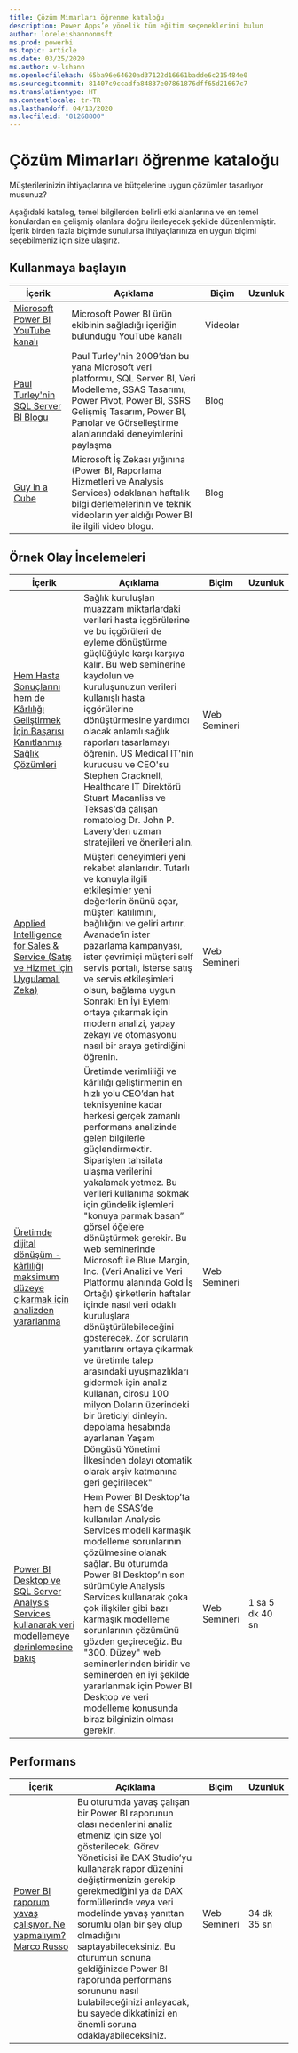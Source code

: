 ```yaml
---
title: Çözüm Mimarları öğrenme kataloğu
description: Power Apps’e yönelik tüm eğitim seçeneklerini bulun
author: loreleishannonmsft
ms.prod: powerbi
ms.topic: article
ms.date: 03/25/2020
ms.author: v-lshann
ms.openlocfilehash: 65ba96e64620ad37122d16661badde6c215484e0
ms.sourcegitcommit: 81407c9ccadfa84837e07861876dff65d21667c7
ms.translationtype: HT
ms.contentlocale: tr-TR
ms.lasthandoff: 04/13/2020
ms.locfileid: "81268800"
---
```

# <a name="solution-architects-learning-catalog"></a>Çözüm Mimarları öğrenme kataloğu

Müşterilerinizin ihtiyaçlarına ve bütçelerine uygun çözümler tasarlıyor musunuz?

Aşağıdaki katalog, temel bilgilerden belirli etki alanlarına ve en temel konulardan en gelişmiş olanlara doğru ilerleyecek şekilde düzenlenmiştir. İçerik birden fazla biçimde sunulursa ihtiyaçlarınıza en uygun biçimi seçebilmeniz için size ulaşırız. 

## <a name="get-started"></a>Kullanmaya başlayın<a name="get-started"></a>
| İçerik  | Açıklama  | Biçim | Uzunluk |
|-------------------------------------------------------------------------------------|-------------------------------------------------------------------------------------------------------------------------------------------------------------------------------------------------------------|--------|--------|
| [Microsoft Power BI YouTube kanalı](https://www.youtube.com/user/mspowerbi/videos) | Microsoft Power BI ürün ekibinin sağladığı içeriğin bulunduğu YouTube kanalı  | Videolar |        |
| [Paul Turley'nin SQL Server BI Blogu](https://sqlserverbi.blog/)  | Paul Turley'nin 2009’dan bu yana Microsoft veri platformu, SQL Server BI, Veri Modelleme, SSAS Tasarımı, Power Pivot, Power BI, SSRS Gelişmiş Tasarım, Power BI, Panolar ve Görselleştirme alanlarındaki deneyimlerini paylaşma | Blog   |        |
| [Guy in a Cube](https://www.youtube.com/channel/UCFp1vaKzpfvoGai0vE5VJ0w)  | Microsoft İş Zekası yığınına (Power BI, Raporlama Hizmetleri ve Analysis Services) odaklanan haftalık bilgi derlemelerinin ve teknik videoların yer aldığı Power BI ile ilgili video blogu.     | Blog   |        |
## <a name="case-studies"></a>Örnek Olay İncelemeleri<a name="case-studies"></a>
| İçerik  | Açıklama  | Biçim | Uzunluk |
|-------------------------------------------------------------------------------------|-------------------------------------------------------------------------------------------------------------------------------------------------------------------------------------------------------------|--------|--------|
| [Hem Hasta Sonuçlarını hem de Kârlılığı Geliştirmek İçin Başarısı Kanıtlanmış Sağlık Çözümleri](https://info.microsoft.com/Proven-Techniques-for-Building-Effective-Dashboards-OnDemandRegistration.html) | Sağlık kuruluşları muazzam miktarlardaki verileri hasta içgörülerine ve bu içgörüleri de eyleme dönüştürme güçlüğüyle karşı karşıya kalır. Bu web seminerine kaydolun ve kuruluşunuzun verileri kullanışlı hasta içgörülerine dönüştürmesine yardımcı olacak anlamlı sağlık raporları tasarlamayı öğrenin. US Medical IT'nin kurucusu ve CEO'su Stephen Cracknell, Healthcare IT Direktörü Stuart Macanliss ve Teksas'da çalışan romatolog Dr. John P. Lavery'den uzman stratejileri ve önerileri alın. | Web Semineri |                |
| [Applied Intelligence for Sales & Service (Satış ve Hizmet için Uygulamalı Zeka)](https://info.microsoft.com/applied-intelligence-for-sales-service-ondemand.html)  | Müşteri deneyimleri yeni rekabet alanlarıdır. Tutarlı ve konuyla ilgili etkileşimler yeni değerlerin önünü açar, müşteri katılımını, bağlılığını ve geliri artırır. Avanade’in ister pazarlama kampanyası, ister çevrimiçi müşteri self servis portalı, isterse satış ve servis etkileşimleri olsun, bağlama uygun Sonraki En İyi Eylemi ortaya çıkarmak için modern analizi, yapay zekayı ve otomasyonu nasıl bir araya getirdiğini öğrenin.  | Web Semineri |                |
| [Üretimde dijital dönüşüm - kârlılığı maksimum düzeye çıkarmak için analizden yararlanma](https://info.microsoft.com/digital-transformation-in-manufacturing-ondemand.html)  | Üretimde verimliliği ve kârlılığı geliştirmenin en hızlı yolu CEO’dan hat teknisyenine kadar herkesi gerçek zamanlı performans analizinde gelen bilgilerle güçlendirmektir. Siparişten tahsilata ulaşma verilerini yakalamak yetmez. Bu verileri kullanıma sokmak için gündelik işlemleri "konuya parmak basan” görsel öğelere dönüştürmek gerekir.  Bu web seminerinde Microsoft ile Blue Margin, Inc. (Veri Analizi ve Veri Platformu alanında Gold İş Ortağı) şirketlerin haftalar içinde nasıl veri odaklı kuruluşlara dönüştürülebileceğini gösterecek. Zor soruların yanıtlarını ortaya çıkarmak ve üretimle talep arasındaki uyuşmazlıkları gidermek için analiz kullanan, cirosu 100 milyon Doların üzerindeki bir üreticiyi dinleyin. depolama hesabında ayarlanan Yaşam Döngüsü Yönetimi İlkesinden dolayı otomatik olarak arşiv katmanına geri geçirilecek" | Web Semineri  |         |                
| [Power BI Desktop ve SQL Server Analysis Services kullanarak veri modellemeye derinlemesine bakış](https://community.powerbi.com/t5/Webinars-and-Video-Gallery/Deep-dive-into-data-modeling-using-Power-BI-desktop-and-SQL/td-p/158625)  | Hem Power BI Desktop’ta hem de SSAS’de kullanılan Analysis Services modeli karmaşık modelleme sorunlarının çözülmesine olanak sağlar. Bu oturumda Power BI Desktop’ın son sürümüyle Analysis Services kullanarak çoka çok ilişkiler gibi bazı karmaşık modelleme sorunlarının çözümünü gözden geçireceğiz. Bu "300. Düzey" web seminerlerinden biridir ve seminerden en iyi şekilde yararlanmak için Power BI Desktop ve veri modelleme konusunda biraz bilginizin olması gerekir.   | Web Semineri | 1 sa 5 dk 40 sn |
## <a name="performance"></a>Performans<a name="performance"></a>
| İçerik  | Açıklama  | Biçim | Uzunluk |
|-------------------------------------------------------------------------------------|-------------------------------------------------------------------------------------------------------------------------------------------------------------------------------------------------------------|--------|--------|
| [Power BI raporum yavaş çalışıyor. Ne yapmalıyım? Marco Russo](https://community.powerbi.com/t5/Webinars-and-Video-Gallery/My-Power-BI-report-is-slow-what-should-I-do-by-Marco-Russo/td-p/547348)|   Bu oturumda yavaş çalışan bir Power BI raporunun olası nedenlerini analiz etmeniz için size yol gösterilecek. Görev Yöneticisi ile DAX Studio’yu kullanarak rapor düzenini değiştirmenizin gerekip gerekmediğini ya da DAX formüllerinde veya veri modelinde yavaş yanıttan sorumlu olan bir şey olup olmadığını saptayabileceksiniz. Bu oturumun sonuna geldiğinizde Power BI raporunda performans sorununu nasıl bulabileceğinizi anlayacak, bu sayede dikkatinizi en önemli soruna odaklayabileceksiniz.|  Web Semineri |34 dk 35 sn |

